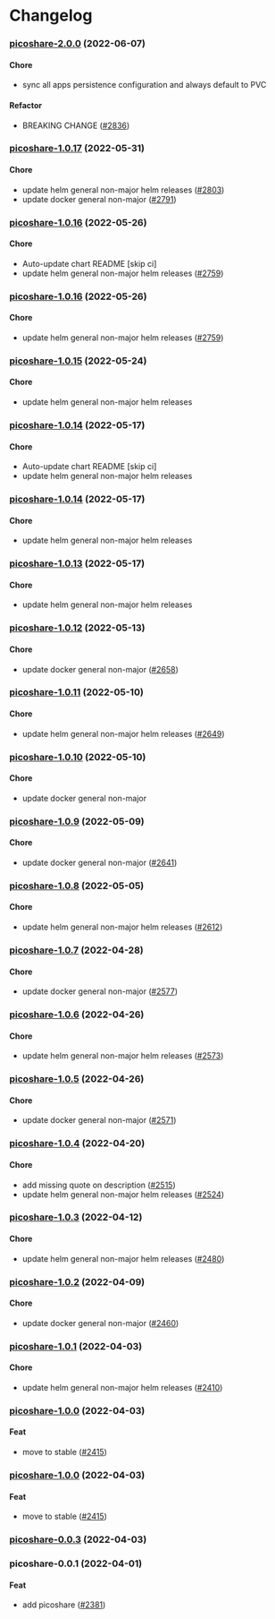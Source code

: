 # Changelog<br>


<a name="picoshare-2.0.0"></a>
### [picoshare-2.0.0](https://github.com/truecharts/apps/compare/picoshare-1.0.17...picoshare-2.0.0) (2022-06-07)

#### Chore

* sync all apps persistence configuration and always default to PVC

#### Refactor

* BREAKING CHANGE ([#2836](https://github.com/truecharts/apps/issues/2836))



<a name="picoshare-1.0.17"></a>
### [picoshare-1.0.17](https://github.com/truecharts/apps/compare/picoshare-1.0.16...picoshare-1.0.17) (2022-05-31)

#### Chore

* update helm general non-major helm releases ([#2803](https://github.com/truecharts/apps/issues/2803))
* update docker general non-major ([#2791](https://github.com/truecharts/apps/issues/2791))



<a name="picoshare-1.0.16"></a>
### [picoshare-1.0.16](https://github.com/truecharts/apps/compare/picoshare-1.0.15...picoshare-1.0.16) (2022-05-26)

#### Chore

* Auto-update chart README [skip ci]
* update helm general non-major helm releases ([#2759](https://github.com/truecharts/apps/issues/2759))



<a name="picoshare-1.0.16"></a>
### [picoshare-1.0.16](https://github.com/truecharts/apps/compare/picoshare-1.0.15...picoshare-1.0.16) (2022-05-26)

#### Chore

* update helm general non-major helm releases ([#2759](https://github.com/truecharts/apps/issues/2759))



<a name="picoshare-1.0.15"></a>
### [picoshare-1.0.15](https://github.com/truecharts/apps/compare/picoshare-1.0.14...picoshare-1.0.15) (2022-05-24)

#### Chore

* update helm general non-major helm releases



<a name="picoshare-1.0.14"></a>
### [picoshare-1.0.14](https://github.com/truecharts/apps/compare/picoshare-1.0.13...picoshare-1.0.14) (2022-05-17)

#### Chore

* Auto-update chart README [skip ci]
* update helm general non-major helm releases



<a name="picoshare-1.0.14"></a>
### [picoshare-1.0.14](https://github.com/truecharts/apps/compare/picoshare-1.0.13...picoshare-1.0.14) (2022-05-17)

#### Chore

* update helm general non-major helm releases



<a name="picoshare-1.0.13"></a>
### [picoshare-1.0.13](https://github.com/truecharts/apps/compare/picoshare-1.0.12...picoshare-1.0.13) (2022-05-17)

#### Chore

* update helm general non-major helm releases



<a name="picoshare-1.0.12"></a>
### [picoshare-1.0.12](https://github.com/truecharts/apps/compare/picoshare-1.0.11...picoshare-1.0.12) (2022-05-13)

#### Chore

* update docker general non-major ([#2658](https://github.com/truecharts/apps/issues/2658))



<a name="picoshare-1.0.11"></a>
### [picoshare-1.0.11](https://github.com/truecharts/apps/compare/picoshare-1.0.10...picoshare-1.0.11) (2022-05-10)

#### Chore

* update helm general non-major helm releases ([#2649](https://github.com/truecharts/apps/issues/2649))



<a name="picoshare-1.0.10"></a>
### [picoshare-1.0.10](https://github.com/truecharts/apps/compare/picoshare-1.0.9...picoshare-1.0.10) (2022-05-10)

#### Chore

* update docker general non-major



<a name="picoshare-1.0.9"></a>
### [picoshare-1.0.9](https://github.com/truecharts/apps/compare/picoshare-1.0.8...picoshare-1.0.9) (2022-05-09)

#### Chore

* update docker general non-major ([#2641](https://github.com/truecharts/apps/issues/2641))



<a name="picoshare-1.0.8"></a>
### [picoshare-1.0.8](https://github.com/truecharts/apps/compare/picoshare-1.0.7...picoshare-1.0.8) (2022-05-05)

#### Chore

* update helm general non-major helm releases ([#2612](https://github.com/truecharts/apps/issues/2612))



<a name="picoshare-1.0.7"></a>
### [picoshare-1.0.7](https://github.com/truecharts/apps/compare/picoshare-1.0.6...picoshare-1.0.7) (2022-04-28)

#### Chore

* update docker general non-major ([#2577](https://github.com/truecharts/apps/issues/2577))



<a name="picoshare-1.0.6"></a>
### [picoshare-1.0.6](https://github.com/truecharts/apps/compare/picoshare-1.0.5...picoshare-1.0.6) (2022-04-26)

#### Chore

* update helm general non-major helm releases ([#2573](https://github.com/truecharts/apps/issues/2573))



<a name="picoshare-1.0.5"></a>
### [picoshare-1.0.5](https://github.com/truecharts/apps/compare/picoshare-1.0.4...picoshare-1.0.5) (2022-04-26)

#### Chore

* update docker general non-major ([#2571](https://github.com/truecharts/apps/issues/2571))



<a name="picoshare-1.0.4"></a>
### [picoshare-1.0.4](https://github.com/truecharts/apps/compare/picoshare-1.0.3...picoshare-1.0.4) (2022-04-20)

#### Chore

* add missing quote on description ([#2515](https://github.com/truecharts/apps/issues/2515))
* update helm general non-major helm releases ([#2524](https://github.com/truecharts/apps/issues/2524))



<a name="picoshare-1.0.3"></a>
### [picoshare-1.0.3](https://github.com/truecharts/apps/compare/picoshare-1.0.2...picoshare-1.0.3) (2022-04-12)

#### Chore

* update helm general non-major helm releases ([#2480](https://github.com/truecharts/apps/issues/2480))



<a name="picoshare-1.0.2"></a>
### [picoshare-1.0.2](https://github.com/truecharts/apps/compare/picoshare-1.0.1...picoshare-1.0.2) (2022-04-09)

#### Chore

* update docker general non-major ([#2460](https://github.com/truecharts/apps/issues/2460))



<a name="picoshare-1.0.1"></a>
### [picoshare-1.0.1](https://github.com/truecharts/apps/compare/picoshare-1.0.0...picoshare-1.0.1) (2022-04-03)

#### Chore

* update helm general non-major helm releases ([#2410](https://github.com/truecharts/apps/issues/2410))



<a name="picoshare-1.0.0"></a>
### [picoshare-1.0.0](https://github.com/truecharts/apps/compare/picoshare-0.0.3...picoshare-1.0.0) (2022-04-03)

#### Feat

* move to stable ([#2415](https://github.com/truecharts/apps/issues/2415))



<a name="picoshare-1.0.0"></a>
### [picoshare-1.0.0](https://github.com/truecharts/apps/compare/picoshare-0.0.3...picoshare-1.0.0) (2022-04-03)

#### Feat

* move to stable ([#2415](https://github.com/truecharts/apps/issues/2415))



<a name="picoshare-0.0.3"></a>
### [picoshare-0.0.3](https://github.com/truecharts/apps/compare/picoshare-0.0.2...picoshare-0.0.3) (2022-04-03)



<a name="picoshare-0.0.1"></a>
### picoshare-0.0.1 (2022-04-01)

#### Feat

* add picoshare ([#2381](https://github.com/truecharts/apps/issues/2381))
